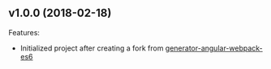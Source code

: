 ## v1.0.0 (2018-02-18)

Features:

  - Initialized project after creating a fork from [generator-angular-webpack-es6](https://www.npmjs.com/package/generator-angular-webpack-es6)
